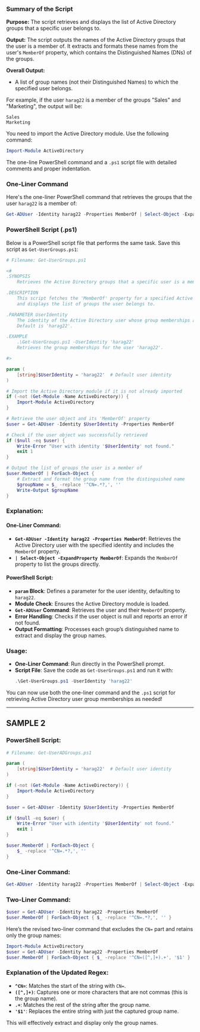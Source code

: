 ### Summary of the Script

**Purpose:**
The script retrieves and displays the list of Active Directory groups that a specific user belongs to.

**Output:**
The script outputs the names of the Active Directory groups that the user is a member of. It extracts and formats these names from the user's `MemberOf` property, which contains the Distinguished Names (DNs) of the groups.

**Overall Output:**
- A list of group names (not their Distinguished Names) to which the specified user belongs.

For example, if the user `harag22` is a member of the groups "Sales" and "Marketing", the output will be:

```
Sales
Marketing
```

You need to import the Active Directory module. Use the following command:

```powershell
Import-Module ActiveDirectory
```


The one-line PowerShell command and a `.ps1` script file with detailed comments and proper indentation. 

### One-Liner Command

Here's the one-liner PowerShell command that retrieves the groups that the user `harag22` is a member of:

```powershell
Get-ADUser -Identity harag22 -Properties MemberOf | Select-Object -ExpandProperty MemberOf
```

### PowerShell Script (.ps1)

Below is a PowerShell script file that performs the same task. Save this script as `Get-UserGroups.ps1`:

```powershell
# Filename: Get-UserGroups.ps1

<#
.SYNOPSIS
    Retrieves the Active Directory groups that a specific user is a member of.

.DESCRIPTION
    This script fetches the 'MemberOf' property for a specified Active Directory user
    and displays the list of groups the user belongs to.

.PARAMETER UserIdentity
    The identity of the Active Directory user whose group memberships are to be retrieved.
    Default is 'harag22'.

.EXAMPLE
    .\Get-UserGroups.ps1 -UserIdentity 'harag22'
    Retrieves the group memberships for the user 'harag22'.

#>

param (
    [string]$UserIdentity = 'harag22'  # Default user identity
)

# Import the Active Directory module if it is not already imported
if (-not (Get-Module -Name ActiveDirectory)) {
    Import-Module ActiveDirectory
}

# Retrieve the user object and its 'MemberOf' property
$user = Get-ADUser -Identity $UserIdentity -Properties MemberOf

# Check if the user object was successfully retrieved
if ($null -eq $user) {
    Write-Error "User with identity '$UserIdentity' not found."
    exit 1
}

# Output the list of groups the user is a member of
$user.MemberOf | ForEach-Object {
    # Extract and format the group name from the distinguished name
    $groupName = $_ -replace '^CN=.*?,', ''
    Write-Output $groupName
}
```

### Explanation:

#### One-Liner Command:
- **`Get-ADUser -Identity harag22 -Properties MemberOf`**: Retrieves the Active Directory user with the specified identity and includes the `MemberOf` property.
- **`| Select-Object -ExpandProperty MemberOf`**: Expands the `MemberOf` property to list the groups directly.

#### PowerShell Script:
- **`param` Block**: Defines a parameter for the user identity, defaulting to `harag22`.
- **Module Check**: Ensures the Active Directory module is loaded.
- **`Get-ADUser` Command**: Retrieves the user and their `MemberOf` property.
- **Error Handling**: Checks if the user object is null and reports an error if not found.
- **Output Formatting**: Processes each group’s distinguished name to extract and display the group names.

### Usage:

- **One-Liner Command**: Run directly in the PowerShell prompt.
- **Script File**: Save the code as `Get-UserGroups.ps1` and run it with:
  ```powershell
  .\Get-UserGroups.ps1 -UserIdentity 'harag22'
  ```

You can now use both the one-liner command and the `.ps1` script for retrieving Active Directory user group memberships as needed!

----------------------

## SAMPLE 2


### PowerShell Script:

```powershell
# Filename: Get-UserADGroups.ps1

param (
    [string]$UserIdentity = 'harag22'  # Default user identity
)

if (-not (Get-Module -Name ActiveDirectory)) {
    Import-Module ActiveDirectory
}

$user = Get-ADUser -Identity $UserIdentity -Properties MemberOf

if ($null -eq $user) {
    Write-Error "User with identity '$UserIdentity' not found."
    exit 1
}

$user.MemberOf | ForEach-Object {
    $_ -replace '^CN=.*?,', ''
}
```

### One-Liner Command:

```powershell
Get-ADUser -Identity harag22 -Properties MemberOf | Select-Object -ExpandProperty MemberOf | ForEach-Object { $_ -replace '^CN=.*?,', '' }
```

### Two-Liner Command:

```powershell
$user = Get-ADUser -Identity harag22 -Properties MemberOf
$user.MemberOf | ForEach-Object { $_ -replace '^CN=.*?,', '' }
```

Here’s the revised two-liner command that excludes the `CN=` part and retains only the group names:

```powershell
Import-Module ActiveDirectory
$user = Get-ADUser -Identity harag22 -Properties MemberOf
$user.MemberOf | ForEach-Object { $_ -replace '^CN=([^,]+).+', '$1' }
```

### Explanation of the Updated Regex:
- **`^CN=`**: Matches the start of the string with `CN=`.
- **`([^,]+)`**: Captures one or more characters that are not commas (this is the group name).
- **`.+`**: Matches the rest of the string after the group name.
- **`'$1'`**: Replaces the entire string with just the captured group name.

This will effectively extract and display only the group names.


